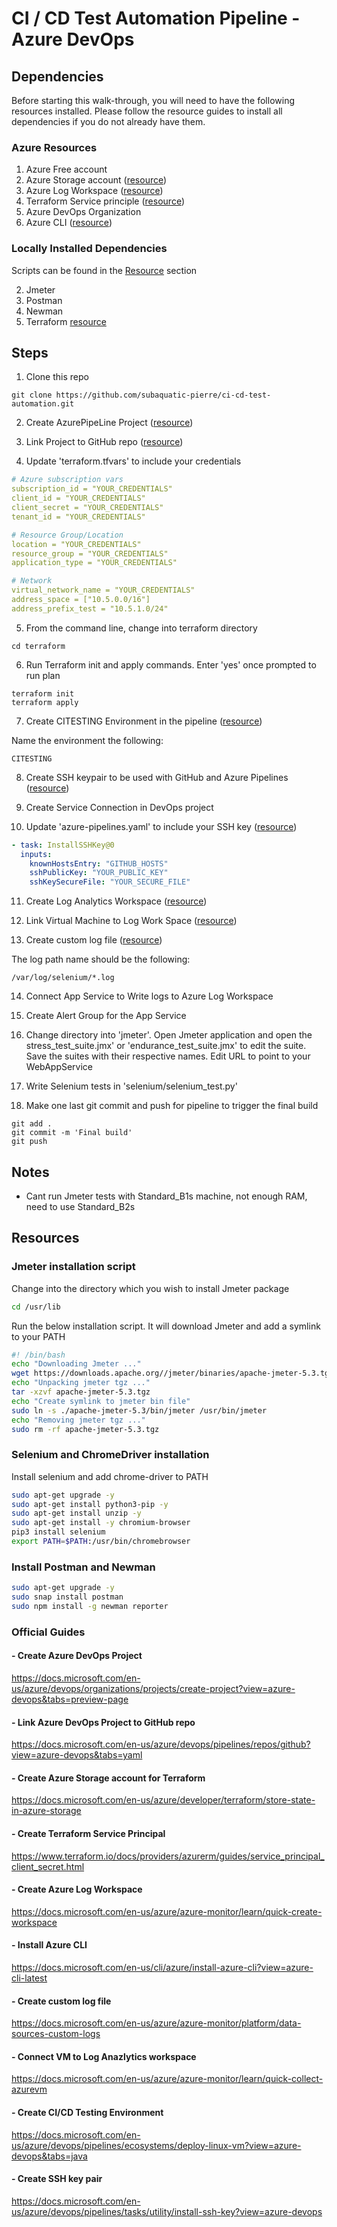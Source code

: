 # CI / CD Test Automation Pipeline - Azure DevOps

## Dependencies

Before starting this walk-through, you will need to have the following resources installed. Please follow the resource guides to install all dependencies if you do not already have them.

### Azure Resources

1. Azure Free account
2. Azure Storage account ([resource](https://docs.microsoft.com/en-us/azure/developer/terraform/store-state-in-azure-storage))
3. Azure Log Workspace ([resource](https://docs.microsoft.com/en-us/azure/azure-monitor/learn/quick-create-workspace))
4. Terraform Service principle ([resource](https://www.terraform.io/docs/providers/azurerm/guides/service_principal_client_secret.html))
5. Azure DevOps Organization
6. Azure CLI ([resource](https://docs.microsoft.com/en-us/cli/azure/install-azure-cli?view=azure-cli-latest))

### Locally Installed Dependencies

Scripts can be found in the [Resource](#Resources) section

2. Jmeter
3. Postman
4. Newman
5. Terraform [resource](https://learn.hashicorp.com/tutorials/terraform/install-cli)

## Steps

1. Clone this repo

```
git clone https://github.com/subaquatic-pierre/ci-cd-test-automation.git
```

2. Create AzurePipeLine Project ([resource](https://docs.microsoft.com/en-us/azure/devops/organizations/projects/create-project?view=azure-devops&tabs=preview-page))

3. Link Project to GitHub repo ([resource](https://docs.microsoft.com/en-us/azure/devops/pipelines/repos/github?view=azure-devops&tabs=yaml))

4. Update 'terraform.tfvars' to include your credentials

```yaml
# Azure subscription vars
subscription_id = "YOUR_CREDENTIALS"
client_id = "YOUR_CREDENTIALS"
client_secret = "YOUR_CREDENTIALS"
tenant_id = "YOUR_CREDENTIALS"

# Resource Group/Location
location = "YOUR_CREDENTIALS"
resource_group = "YOUR_CREDENTIALS"
application_type = "YOUR_CREDENTIALS"

# Network
virtual_network_name = "YOUR_CREDENTIALS"
address_space = ["10.5.0.0/16"]
address_prefix_test = "10.5.1.0/24"
```

5. From the command line, change into terraform directory

```
cd terraform
```

6. Run Terraform init and apply commands. Enter 'yes' once prompted to run plan

```
terraform init
terraform apply
```

7. Create CITESTING Environment in the pipeline ([resource](https://docs.microsoft.com/en-us/azure/devops/pipelines/ecosystems/deploy-linux-vm?view=azure-devops&tabs=java))

Name the environment the following:

```
CITESTING
```

8. Create SSH keypair to be used with GitHub and Azure Pipelines ([resource](https://docs.microsoft.com/en-us/azure/devops/pipelines/tasks/utility/install-ssh-key?view=azure-devops))

9. Create Service Connection in DevOps project

10. Update 'azure-pipelines.yaml' to include your SSH key ([resource](https://docs.microsoft.com/en-us/azure/devops/pipelines/tasks/utility/install-ssh-key?view=azure-devops))

```yaml
- task: InstallSSHKey@0
  inputs:
    knownHostsEntry: "GITHUB_HOSTS"
    sshPublicKey: "YOUR_PUBLIC_KEY"
    sshKeySecureFile: "YOUR_SECURE_FILE"
```

11. Create Log Analytics Workspace ([resource](https://docs.microsoft.com/en-us/azure/azure-monitor/learn/quick-create-workspace))

12. Link Virtual Machine to Log Work Space ([resource](https://docs.microsoft.com/en-us/azure/azure-monitor/learn/quick-collect-azurevm))

13. Create custom log file ([resource](https://docs.microsoft.com/en-us/azure/azure-monitor/platform/data-sources-custom-logs))

The log path name should be the following:

```
/var/log/selenium/*.log
```

14. Connect App Service to Write logs to Azure Log Workspace

15. Create Alert Group for the App Service

16. Change directory into 'jmeter'. Open Jmeter application and open the stress_test_suite.jmx' or 'endurance_test_suite.jmx' to edit the suite. Save the suites with their respective names. Edit URL to point to your WebAppService

17. Write Selenium tests in 'selenium/selenium_test.py'

18. Make one last git commit and push for pipeline to trigger the final build

```
git add .
git commit -m 'Final build'
git push
```

## Notes

- Cant run Jmeter tests with Standard_B1s machine, not enough RAM, need to use Standard_B2s

## Resources

### Jmeter installation script

Change into the directory which you wish to install Jmeter package

```sh
cd /usr/lib
```

Run the below installation script. It will download Jmeter and add a symlink to your PATH

```sh
#! /bin/bash
echo "Downloading Jmeter ..."
wget https://downloads.apache.org//jmeter/binaries/apache-jmeter-5.3.tgz
echo "Unpacking jmeter tgz ..."
tar -xzvf apache-jmeter-5.3.tgz
echo "Create symlink to jmeter bin file"
sudo ln -s ./apache-jmeter-5.3/bin/jmeter /usr/bin/jmeter
echo "Removing jmeter tgz ..."
sudo rm -rf apache-jmeter-5.3.tgz
```

### Selenium and ChromeDriver installation

Install selenium and add chrome-driver to PATH

```sh
sudo apt-get upgrade -y
sudo apt-get install python3-pip -y
sudo apt-get install unzip -y
sudo apt-get install -y chromium-browser
pip3 install selenium
export PATH=$PATH:/usr/bin/chromebrowser
```

### Install Postman and Newman

```sh
sudo apt-get upgrade -y
sudo snap install postman
sudo npm install -g newman reporter
```

### Official Guides

#### - Create Azure DevOps Project

https://docs.microsoft.com/en-us/azure/devops/organizations/projects/create-project?view=azure-devops&tabs=preview-page

#### - Link Azure DevOps Project to GitHub repo

https://docs.microsoft.com/en-us/azure/devops/pipelines/repos/github?view=azure-devops&tabs=yaml

#### - Create Azure Storage account for Terraform

https://docs.microsoft.com/en-us/azure/developer/terraform/store-state-in-azure-storage

#### - Create Terraform Service Principal

https://www.terraform.io/docs/providers/azurerm/guides/service_principal_client_secret.html

#### - Create Azure Log Workspace

https://docs.microsoft.com/en-us/azure/azure-monitor/learn/quick-create-workspace

#### - Install Azure CLI

https://docs.microsoft.com/en-us/cli/azure/install-azure-cli?view=azure-cli-latest

#### - Create custom log file

https://docs.microsoft.com/en-us/azure/azure-monitor/platform/data-sources-custom-logs

#### - Connect VM to Log Anazlytics workspace

https://docs.microsoft.com/en-us/azure/azure-monitor/learn/quick-collect-azurevm

#### - Create CI/CD Testing Environment

https://docs.microsoft.com/en-us/azure/devops/pipelines/ecosystems/deploy-linux-vm?view=azure-devops&tabs=java

#### - Create SSH key pair

https://docs.microsoft.com/en-us/azure/devops/pipelines/tasks/utility/install-ssh-key?view=azure-devops

